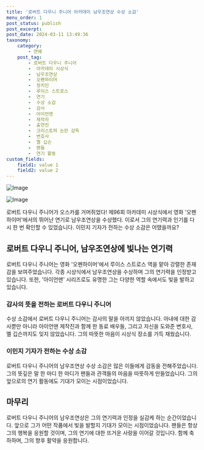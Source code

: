 ```yaml
---
title: '로버트 다우니 주니어 아카데미 남우조연상 수상 소감'
menu_order: 1
post_status: publish
post_excerpt: 
post_date: 2024-03-11 13:49:36
taxonomy:
    category:
        - 연예
    post_tag:
        - 로버트 다우니 주니어
        -  아카데미 시상식
        -  남우조연상
        -  오펜하이머
        -  정치인
        -  루이스 스트로스
        -  연기
        -  수상 소감
        -  감사
        -  아이언맨
        -  제작자
        -  출연진
        -  크리스토퍼 논란 감독
        -  변호사
        -  멜 깁슨
        -  팬들
        -  연기 활동
custom_fields:
    field1: value 1
    field2: value 2
---
```


![Image](https://mimgnews.pstatic.net/image/609/2024/03/11/202403110943312410_1_20240311094404077.jpg?type=w540)

![Image](https://ssl.pstatic.net/mimgnews/image/609/2024/03/11/202403110943312410_2_20240311094404082.jpg?type=w540)

로버트 다우니 주니어가 오스카를 거머쥐었다! 제96회 아카데미 시상식에서 영화 '오펜하이머'에서의 뛰어난 연기로 남우조연상을 수상했다. 이로서 그의 연기력과 인기를 다시 한 번 확인할 수 있었습니다. 이민지 기자가 전하는 수상 소감은 어땠을까요?
## 로버트 다우니 주니어, 남우조연상에 빛나는 연기력
로버트 다우니 주니어는 영화 '오펜하이머'에서 루이스 스트로스 역을 맡아 강렬한 존재감을 보여주었습니다. 각종 시상식에서 남우조연상을 수상하며 그의 연기력을 인정받고 있습니다. 또한, '아이언맨' 시리즈로도 유명한 그는 다양한 역할 속에서도 빛을 발하고 있습니다.
### 감사의 뜻을 전하는 로버트 다우니 주니어
수상 소감에서 로버트 다우니 주니어는 감사의 말을 아끼지 않았습니다. 아내에 대한 감사뿐만 아니라 아이언맨 제작진과 함께 한 동료 배우들, 그리고 자신을 도와준 변호사, 멜 깁슨까지도 잊지 않았습니다. 그의 따뜻한 마음이 시상식 장소를 가득 채웠습니다.
### 이민지 기자가 전하는 수상 소감
로버트 다우니 주니어의 남우조연상 수상 소감은 많은 이들에게 감동을 전해주었습니다. 그의 뜻깊은 말 한 마디 한 마디가 팬들과 관객들의 마음을 따뜻하게 만들었습니다. 그의 앞으로의 연기 활동에도 기대가 모이는 시점이었습니다.
## 마무리
로버트 다우니 주니어의 남우조연상은 그의 연기력과 인정을 실감케 하는 순간이었습니다. 앞으로 그가 어떤 작품에서 빛을 발할지 기대가 모이는 시점이었습니다. 팬들은 항상 그의 행복을 응원할 것이며, 그의 연기에 대한 뜨거운 사랑을 이어갈 것입니다. 함께 축하하며, 그의 향후 활약을 응원합니다.
